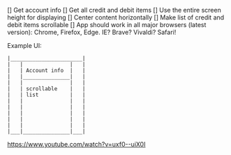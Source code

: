 [] Get account info
[] Get all credit and debit items
[] Use the entire screen height for displaying
[] Center content horizontally
[] Make list of credit and debit items scrollable
[] App should work in all major browsers (latest version): Chrome, Firefox, Edge. IE? Brave? Vivaldi? Safari!


Example UI:
```
|_______________________|  
|   |               |   |  
|   | Account info  |   |  
|   |_______________|   |  
|   |               |   |  
|   | scrollable    |   |  
|   | list          |   |  
|   |               |   |  
|   |               |   |  
|   |               |   |  
|   |               |   |  
|   |               |   |  
|___|_______________|___|
```

https://www.youtube.com/watch?v=uxf0--uiX0I